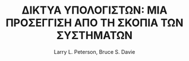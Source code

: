 ---
author: Larry L. Peterson, Bruce S. Davie
cover: https://static.eudoxus.gr/books/preview/54/cover-13954.jpg
edition: 4η
eudoxusid: '13954'
isbn: 978-960-461-266-6
layout: bibtex
num_pages: '1192'
publisher: ΕΚΔΟΣΕΙΣ ΚΛΕΙΔΑΡΙΘΜΟΣ ΕΠΕ
ref: isbn_978_960_461_266_6
title: 'ΔΙΚΤΥΑ ΥΠΟΛΟΓΙΣΤΩΝ: ΜΙΑ ΠΡΟΣΕΓΓΙΣΗ ΑΠΟ ΤΗ ΣΚΟΠΙΑ ΤΩΝ ΣΥΣΤΗΜΑΤΩΝ'
year: '2009'
---